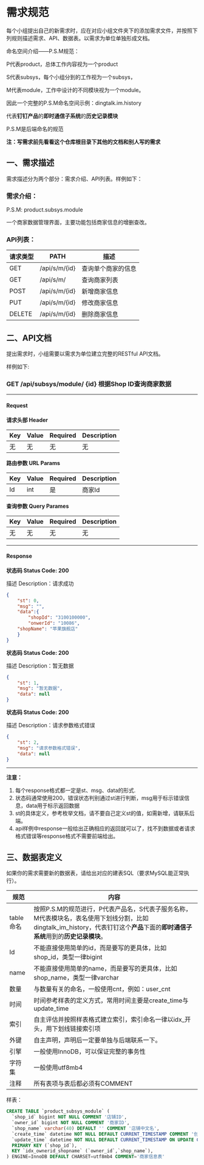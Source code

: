 # 需求规范

每个小组提出自己的新需求时，应在对应小组文件夹下的添加需求文件，并按照下列规则描述需求、API、数据表。以需求为单位单独形成文档。

命名空间介绍——P.S.M规范：

P代表product，总体工作内容视为一个product

S代表subsys，每个小组分到的工作视为一个subsys，

M代表module，工作中设计的不同模块视为一个module。

因此一个完整的P.S.M命名空间示例：dingtalk.im.history

代表**钉钉产品**的**即时通信子系统**的**历史记录模块**

P.S.M是后端命名的规范

**注：写需求前先看看这个仓库根目录下其他的文档和别人写的需求**

## 一、需求描述

需求描述分为两个部分：需求介绍、API列表。样例如下：

### 需求介绍：

P.S.M:	product.subsys.module

一个商家数据管理界面，主要功能包括商家信息的增删查改。

### API列表：


| 请求类型 | PATH            | 描述               |
| ---------- | ----------------- | -------------------- |
| GET      | /api/s/m/{id} | 查询单个商家的信息 |
| GET      | /api/s/m/     | 查询商家列表       |
| POST     | /api/s/m/{id} | 新增商家信息       |
| PUT      | /api/s/m/{id} | 修改商家信息       |
| DELETE   | /api/s/m/{id} | 删除商家信息       |

## 二、API文档

提出需求时，小组需要以需求为单位建立完整的RESTful API文档。

样例如下:

### GET	/api/subsys/module/ \{id\}	根据Shop ID查询商家数据

---

#### Request

**请求头部 Header**


| Key | Value | Required | Description |
| ----- | ------- | ---------- | ------------- |
| 无  | 无    | 无       | 无          |

**路由参数 URL Params**


| Key | Value | Required | Description |
| ----- | ------- | ---------- | ------------- |
| Id  | int   | 是       | 商家Id      |

**查询参数 Query Parames**


| Key | Value | Required | Description |
| ----- | ------- | ---------- | ------------- |
| 无  | 无    | 无       | 无          |

---

#### Response

**状态码 Status Code: 200**

描述 Description：请求成功

~~~json
{
	"st": 0,
	"msg": "",
	"data":{
		"shopId": "3100100000",
		"onwerId": "10086",
    "shopName": "苹果旗舰店"
	}
}
~~~

**状态码 Status Code: 200**

描述 Description：暂无数据

~~~json
{
	"st": 1,
	"msg": "暂无数据",
	"data": null
}
~~~

**状态码 Status Code: 200**

描述 Description：请求参数格式错误

~~~json
{
	"st": 2,
	"msg": "请求参数格式错误",
	"data": null
}
~~~

---

**注意：**

1. 每个response格式都一定是st、msg、data的形式.
2. 状态码通常使用200，错误状态判别通过st进行判断，msg用于标示错误信息，data用于标示返回数据
3. st的具体定义，参考枚举文档，请不要自己定义st的值，如需新增，请联系后端。
4. api样例中response一般给出正确相应的返回就可以了，找不到数据或者请求格式错误等response格式不需要前端给出。

## 三、数据表定义

如果你的需求需要新的数据表，请给出对应的建表SQL（要求MySQL能正常执行）。



| 规范      | 内容                                                         |
| --------- | ------------------------------------------------------------ |
| table命名 | 按照P.S.M的规范进行，P代表产品名，S代表子服务名称，M代表模块名，表名使用下划线分割，比如dingtalk\_im\_history，代表钉钉这个**产品**下面的**即时通信子系统**用到的**历史记录模块**。 |
| Id        | 不能直接使用简单的id，而是要写的更具体，比如shop\_id，类型一律bigint |
| name      | 不能直接使用简单的name，而是要写的更具体，比如shop\_name，类型一律varchar |
| 数量      | 与数量有关的命名，一般使用cnt，例如：user_cnt                |
| 时间      | 时间参考样表的定义方式，常用时间主要是create\_time与update\_time |
| 索引      | 自主评估并按照样表格式建立索引，索引命名一律以idx_开头，用下划线链接索引项 |
| 外键      | 自主声明，声明后一定要单独与后端联系一下。                   |
| 引擎      | 一般使用InnoDB，可以保证完整的事务性                         |
| 字符集    | 一般使用utf8mb4                                              |
| 注释      | 所有表项与表后都必须有COMMENT                                |

样表：

~~~sql
CREATE TABLE `product_subsys_module` (
  `shop_id` bigint NOT NULL COMMENT '店铺ID',
  `owner_id` bigint NOT NULL COMMENT '商家ID',
  `shop_name` varchar(40) DEFAULT '' COMMENT '店铺中文名',
  `create_time` datetime NOT NULL DEFAULT CURRENT_TIMESTAMP COMMENT '创建时间',
  `update_time` datetime NOT NULL DEFAULT CURRENT_TIMESTAMP ON UPDATE CURRENT_TIMESTAMP COMMENT '更新时间',
  PRIMARY KEY (`shop_id`),
  KEY `idx_ownerid_shopname` (`owner_id`,`shop_name`),
) ENGINE=InnoDB DEFAULT CHARSET=utf8mb4 COMMENT='商家信息表'
~~~
